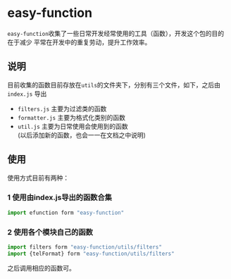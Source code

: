 # easy-function
`easy-function`收集了一些日常开发经常使用的工具（函数），开发这个包的目的在于减少
平常在开发中的重复劳动，提升工作效率。
## 说明
目前收集的函数目前存放在`utils`的文件夹下，分别有三个文件，如下，之后由`index.js`
导出
+ `filters.js`  主要为过滤类的函数
+ `formatter.js`    主要为格式化类别的函数
+ `util.js` 主要为日常使用会使用到的函数  
  (以后添加新的函数，也会一一在文档之中说明)  
## 使用
使用方式目前有两种：
### 1 使用由index.js导出的函数合集
```js
import efunction form "easy-function"
```
### 2 使用各个模块自己的函数
```js
import filters form "easy-function/utils/filters"
import {telFormat} form "easy-function/utils/filters"
```
之后调用相应的函数可。

